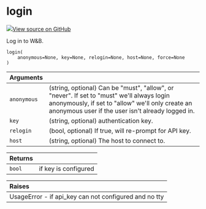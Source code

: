 # login

[![](https://www.tensorflow.org/images/GitHub-Mark-32px.png)View source on GitHub](https://www.github.com/wandb/client/tree/master/wandb/sdk/wandb_login.py#L22-L43)

Log in to W&B.

```text
login(
    anonymous=None, key=None, relogin=None, host=None, force=None
)
```

| Arguments |  |
| :--- | :--- |
|  `anonymous` |  \(string, optional\) Can be "must", "allow", or "never". If set to "must" we'll always login anonymously, if set to "allow" we'll only create an anonymous user if the user isn't already logged in. |
|  `key` |  \(string, optional\) authentication key. |
|  `relogin` |  \(bool, optional\) If true, will re-prompt for API key. |
|  `host` |  \(string, optional\) The host to connect to. |

| Returns |  |
| :--- | :--- |
|  `bool` |  if key is configured |

| Raises |
| :--- |
|  UsageError - if api\_key can not configured and no tty |

